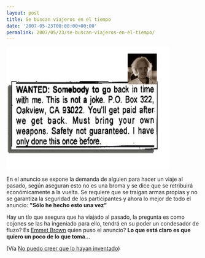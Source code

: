 ```yaml
---
layout: post
title: Se buscan viajeros en el tiempo
date: '2007-05-23T00:00:00+00:00'
permalink: 2007/05/23/se-buscan-viajeros-en-el-tiempo/
---
```

<img class="centro" src='/assets/back.jpg' alt='demanda de viajeros del tiempo' />

En el anuncio se expone la demanda de alguien para hacer un viaje al pasado, según aseguran esto no es una broma y se dice que se retribuirá económicamente a la vuelta. Se requiere que se traigan armas propias y no se garantiza la seguridad de los participantes y ahora lo mejor de todo el anuncio: <strong>"Sólo he hecho esto una vez"</strong>

Hay un tío que asegura que ha viajado al pasado, la pregunta es como cojones se las ha ingeniado para ello, tendrá en su poder un condesador de fluzo? Es <a href="http://en.wikipedia.org/wiki/Emmett_Brown">Emmet Brown</a> quien puso el anuncio? <strong>Lo que está claro es que quiero un poco de lo que toma...</strong>

(Vía <a href="http://www.nopuedocreer.com/quelohayaninventado/2364/viajar-en-el-tiempo-%c2%bfalgun-voluntario/">No puedo creer que lo hayan inventado</a>)
